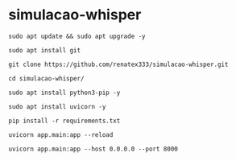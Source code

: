 # simulacao-whisper

    sudo apt update && sudo apt upgrade -y
    
    sudo apt install git

    git clone https://github.com/renatex333/simulacao-whisper.git

    cd simulacao-whisper/

    sudo apt install python3-pip -y

    sudo apt install uvicorn -y

    pip install -r requirements.txt

    uvicorn app.main:app --reload

    uvicorn app.main:app --host 0.0.0.0 --port 8000
    